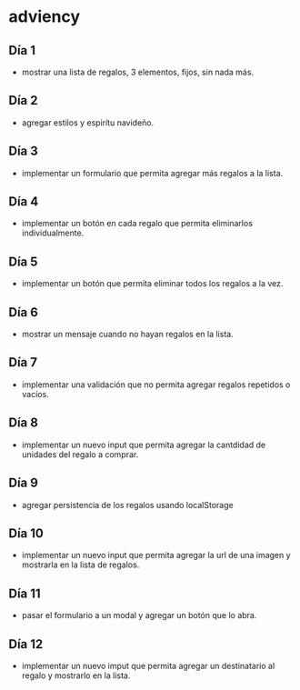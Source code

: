 # adviency

## Día 1

- mostrar una lista de regalos, 3 elementos, fijos, sin nada más.

## Día 2

- agregar estilos y espirítu navideño.

## Día 3

- implementar un formulario que permita agregar más regalos a la lista.

## Día 4

- implementar un botón en cada regalo que permita eliminarlos individualmente.

## Día 5

- implementar un botón que permita eliminar todos los regalos a la vez.

## Día 6

- mostrar un mensaje cuando no hayan regalos en la lista.

## Día 7

- implementar una validación que no permita agregar regalos repetidos o vacíos.

## Día 8

- implementar un nuevo input que permita agregar la cantdidad de unidades del regalo a comprar.

## Día 9

- agregar persistencia de los regalos usando localStorage

## Día 10

- implementar un nuevo input que permita agregar la url de una imagen y mostrarla en la lista de regalos.

## Día 11

- pasar el formulario a un modal y agregar un botón que lo abra.

## Día 12

- implementar un nuevo imput que permita agregar un destinatario al regalo y mostrarlo en la lista.
